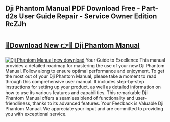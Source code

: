 ## Dji Phantom Manual PDF Download Free - Part-d2s User Guide Repair - Service Owner Edition RcZJh

# <h2><a href="http://bc25355.oget.top/?id=Dji+Phantom+Manual">🔗Download New 👉🔴 Dji Phantom Manual</a></h2>

[![Dji Phantom Manual new download](https://i.imgur.com/5g1atiW.png)](http://bc25355.oget.top/?id=Dji+Phantom+Manual)
Your Guide to Excellence This manual provides a detailed roadmap for mastering the use of your new Dji Phantom Manual. Follow along to ensure optimal performance and enjoyment. To get the most out of your Dji Phantom Manual, please take a moment to read through this comprehensive user manual. It includes step-by-step instructions for setting up your product, as well as detailed information on how to use its various features and capabilities. This remarkable Dji Phantom Manual offers a seamless blend of functionality and user-friendliness, thanks to its advanced features. Your Feedback is Valuable Dji Phantom Manual. We appreciate your input and are committed to providing you with exceptional service.

